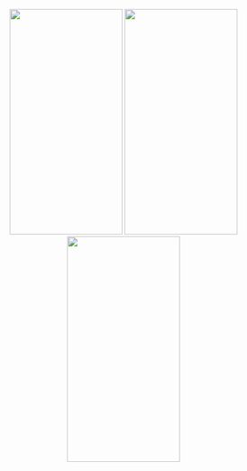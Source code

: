 <p align="center">
<img src = "https://github.com/rasitmelihdincer/TextToVideo/assets/118563350/2d2886fe-85dc-45ff-94b1-0d30ddc34c41" width = "200" height = "400">
<img src = "https://github.com/rasitmelihdincer/TextToVideo/assets/118563350/baddb27d-f47b-4646-a6fb-a2780b50d586" width = "200" height = "400">
<img src = "https://github.com/rasitmelihdincer/TextToVideo/assets/118563350/3c5d8c8b-cdfd-4221-a1ba-8d132f93173c" width = "200" height = "400">
 
 </p>

